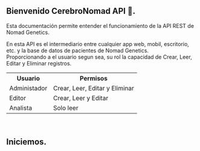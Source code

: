 ## Bienvenido CerebroNomad API 🧠. 

Esta documentación permite entender el funcionamiento de la API REST de Nomad Genetics. <br>

En esta API es el intermediario entre cualquier app web, mobil, escritorio, etc. y la base de datos de pacientes de Nomad Genetics. <br>
Proporcionando a el usuario segun sea, su rol la capacidad de Crear, Leer, Editar y Eliminar registros. <br>

<table>
    <tr>
        <th>Usuario</th>
        <th>Permisos</th>
    </tr>
    <tr>
        <td>Administador</td>
        <td>Crear, Leer, Editar y Eliminar</td>
    </tr>
     <tr>
        <td>Editor</td>
        <td>Crear, Leer y Editar</td>
    </tr>
     <tr>
        <td>Analista</td>
        <td>Solo leer</td>
    </tr>
</table>
<br>

## Iniciemos.  
